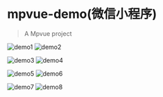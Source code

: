 # mpvue-demo(微信小程序)

> A Mpvue project

![demo1](http://pc5chdd68.bkt.clouddn.com/mpvue-demo1.jpeg) ![demo2](http://pc5chdd68.bkt.clouddn.com/mpvue-demo2.jpeg)

![demo3](http://pc5chdd68.bkt.clouddn.com/mpvue-demo3.jpeg) ![demo4](http://pc5chdd68.bkt.clouddn.com/mpvue-demo4.jpeg)

![demo5](http://pc5chdd68.bkt.clouddn.com/mpvue-demo5.jpeg) ![demo6](http://pc5chdd68.bkt.clouddn.com/mpvue-demo6.jpeg)

![demo7](http://pc5chdd68.bkt.clouddn.com/mpvue-demo7.jpeg) ![demo8](http://pc5chdd68.bkt.clouddn.com/mpvue-demo8.jpeg)
